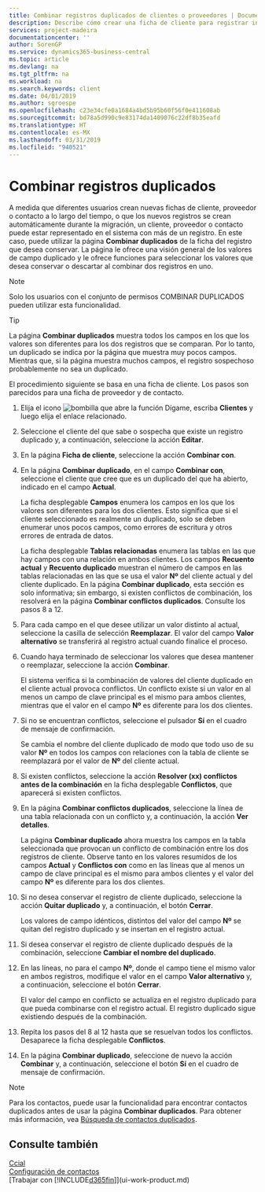 ```yaml
---
title: Combinar registros duplicados de clientes o proveedores | Documentos de Microsoft
description: Describe cómo crear una ficha de cliente para registrar información acerca de cada cliente nuevo o existente a los que venda productos.
services: project-madeira
documentationcenter: ''
author: SorenGP
ms.service: dynamics365-business-central
ms.topic: article
ms.devlang: na
ms.tgt_pltfrm: na
ms.workload: na
ms.search.keywords: client
ms.date: 04/01/2019
ms.author: sgroespe
ms.openlocfilehash: c23e34cfe0a1684a4bd5b95b60f56f0e411608ab
ms.sourcegitcommit: bd78a5d990c9e83174da1409076c22df8b35eafd
ms.translationtype: HT
ms.contentlocale: es-MX
ms.lasthandoff: 03/31/2019
ms.locfileid: "940521"
---
```

# <a name="merge-duplicate-records"></a>Combinar registros duplicados
A medida que diferentes usuarios crean nuevas fichas de cliente, proveedor o contacto a lo largo del tiempo, o que los nuevos registros se crean automáticamente durante la migración, un cliente, proveedor o contacto puede estar representado en el sistema con más de un registro. En este caso, puede utilizar la página **Combinar duplicados** de la ficha del registro que desea conservar. La página le ofrece una visión general de los valores de campo duplicado y le ofrece funciones para seleccionar los valores que desea conservar o descartar al combinar dos registros en uno.

> [!NOTE]
> Solo los usuarios con el conjunto de permisos COMBINAR DUPLICADOS pueden utilizar esta funcionalidad.

> [!TIP]
> La página **Combinar duplicados** muestra todos los campos en los que los valores son diferentes para los dos registros que se comparan. Por lo tanto, un duplicado se indica por la página que muestra muy pocos campos. Mientras que, si la página muestra muchos campos, el registro sospechoso probablemente no sea un duplicado.

El procedimiento siguiente se basa en una ficha de cliente. Los pasos son parecidos para una ficha de proveedor y de contacto.

1. Elija el icono ![bombilla que abre la función Dígame](media/ui-search/search_small.png "Dígame que desea hacer"), escriba **Clientes** y luego elija el enlace relacionado.
2. Seleccione el cliente del que sabe o sospecha que existe un registro duplicado y, a continuación, seleccione la acción **Editar**.
3. En la página **Ficha de cliente**, seleccione la acción **Combinar con**.
4. En la página **Combinar duplicado**, en el campo **Combinar con**, seleccione el cliente que cree que es un duplicado del que ha abierto, indicado en el campo **Actual**.

    La ficha desplegable **Campos** enumera los campos en los que los valores son diferentes para los dos clientes. Esto significa que si el cliente seleccionado es realmente un duplicado, solo se deben enumerar unos pocos campos, como errores de escritura y otros errores de entrada de datos.

    La ficha desplegable **Tablas relacionadas** enumera las tablas en las que hay campos con una relación en ambos clientes. Los campos **Recuento actual** y **Recuento duplicado** muestran el número de campos en las tablas relacionadas en las que se usa el valor **Nº** del cliente actual y del cliente duplicado. En la página **Combinar duplicado**, esta sección es solo informativa; sin embargo, si existen conflictos de combinación, los resolverá en la página **Combinar conflictos duplicados**. Consulte los pasos 8 a 12.   

5. Para cada campo en el que desee utilizar un valor distinto al actual, seleccione la casilla de selección **Reemplazar**. El valor del campo **Valor alternativo** se transferirá al registro actual cuando finalice el proceso.
6. Cuando haya terminado de seleccionar los valores que desea mantener o reemplazar, seleccione la acción **Combinar**.

    El sistema verifica si la combinación de valores del cliente duplicado en el cliente actual provoca conflictos. Un conflicto existe si un valor en al menos un campo de clave principal es el mismo para ambos clientes, mientras que el valor en el campo **Nº** es diferente para los dos clientes.

7. Si no se encuentran conflictos, seleccione el pulsador **Sí** en el cuadro de mensaje de confirmación.

    Se cambia el nombre del cliente duplicado de modo que todo uso de su valor **Nº** en todos los campos con relaciones con la tabla de cliente se reemplazará por el valor de **Nº** del cliente actual.
8. Si existen conflictos, seleccione la acción **Resolver (xx) conflictos antes de la combinación** en la ficha desplegable **Conflictos**, que aparecerá si existen conflictos.
9. En la página **Combinar conflictos duplicados**, seleccione la línea de una tabla relacionada con un conflicto y, a continuación, la acción **Ver detalles**.

    La página **Combinar duplicado** ahora muestra los campos en la tabla seleccionada que provocan un conflicto de combinación entre los dos registros de cliente. Observe tanto en los valores resumidos de los campos **Actual** y **Conflictos con** como en las líneas que al menos un campo de clave principal es el mismo para ambos clientes y el valor del campo **Nº** es diferente para los dos clientes.   
10. Si no desea conservar el registro de cliente duplicado, seleccione la acción **Quitar duplicado** y, a continuación, el botón **Cerrar**.

    Los valores de campo idénticos, distintos del valor del campo **Nº** se quitan del registro duplicado y se insertan en el registro actual.
11. Si desea conservar el registro de cliente duplicado después de la combinación, seleccione **Cambiar el nombre del duplicado**.
12. En las líneas, no para el campo **Nº**, donde el campo tiene el mismo valor en ambos registros, modifique el valor en el campo **Valor alternativo** y, a continuación, seleccione el botón **Cerrar**.

    El valor del campo en conflicto se actualiza en el registro duplicado para que pueda combinarse con el registro actual. El registro duplicado sigue existiendo después de la combinación.
13. Repita los pasos del 8 al 12 hasta que se resuelvan todos los conflictos. Desaparece la ficha desplegable **Conflictos**.
14. En la página **Combinar duplicado**, seleccione de nuevo la acción **Combinar** y, a continuación, seleccione el botón **Sí** en el cuadro de mensaje de confirmación.

> [!NOTE]
> Para los contactos, puede usar la funcionalidad para encontrar contactos duplicados antes de usar la página **Combinar duplicados**. Para obtener más información, vea [Búsqueda de contactos duplicados](marketing-setup-contacts.md#searching-for-duplicate-contacts).

## <a name="see-also"></a>Consulte también
[Ccial](sales-manage-sales.md)  
[Configuración de contactos](marketing-setup-contacts.md)  
[Trabajar con [!INCLUDE[d365fin](includes/d365fin_md.md)]](ui-work-product.md)
